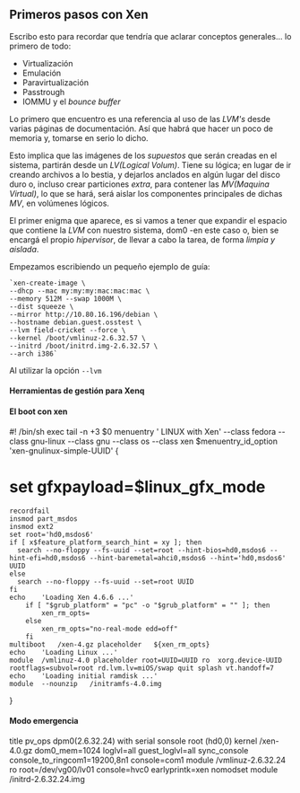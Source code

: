 ## Primeros pasos con Xen

Escribo esto para recordar que tendría que aclarar conceptos generales...
lo primero de todo:

 - Virtualización
 - Emulación
 - Paravirtualización
 - Passtrough
 - IOMMU y el _bounce buffer_
 
 
Lo primero que encuentro es una referencia al uso de las _LVM's_ desde varias
páginas de documentación. Así que habrá  que hacer un poco de memoria y, 
tomarse en serio lo dicho.

Esto implica que las imágenes de los _supuestos_ que serán creadas en el
sistema, partirán desde un _LV(Logical Volum)_.
Tiene su lógica; en lugar de ir creando archivos a lo bestia, y dejarlos
anclados en algún lugar del disco duro o, incluso crear particiones _extra_,
para contener las _MV(Maquina Virtual)_, lo que se hará, será aislar los 
componentes principales de dichas _MV_, en volúmenes lógicos.

El primer enigma que aparece, es si vamos a tener que expandir el espacio
que contiene la _LVM_ con nuestro sistema, dom0 -en este caso o, bien se 
encargá el propio _hipervisor_, de llevar a cabo la tarea, de forma _limpia y
aislada_.



Empezamos escribiendo un pequeño ejemplo de guía:

	`xen-create-image \
	--dhcp --mac my:my:my:mac:mac:mac \
	--memory 512M --swap 1000M \
	--dist squeeze \
	--mirror http://10.80.16.196/debian \
	--hostname debian.guest.osstest \
	--lvm field-cricket --force \
	--kernel /boot/vmlinuz-2.6.32.57 \
	--initrd /boot/initrd.img-2.6.32.57 \
	--arch i386`

Al utilizar la opción `--lvm` 

 
#### Herramientas de gestión para Xenq

#### El boot con xen


#! /bin/sh
exec tail -n +3 $0
menuentry ' LINUX with Xen' --class fedora --class gnu-linux --class gnu --class os --class xen $menuentry_id_option 'xen-gnulinux-simple-UUID' {
#	set gfxpayload=$linux_gfx_mode
	recordfail
	insmod part_msdos
	insmod ext2
	set root='hd0,msdos6'
	if [ x$feature_platform_search_hint = xy ]; then
	  search --no-floppy --fs-uuid --set=root --hint-bios=hd0,msdos6 --hint-efi=hd0,msdos6 --hint-baremetal=ahci0,msdos6 --hint='hd0,msdos6'  UUID
	else
	  search --no-floppy --fs-uuid --set=root UUID
	fi
	echo	'Loading Xen 4.6.6 ...'
        if [ "$grub_platform" = "pc" -o "$grub_platform" = "" ]; then
            xen_rm_opts=
        else
            xen_rm_opts="no-real-mode edd=off"
        fi
	multiboot	/xen-4.gz placeholder   ${xen_rm_opts}
	echo	'Loading Linux ...'
	module	/vmlinuz-4.0 placeholder root=UUID=UUID ro  xorg.device-UUID  rootflags=subvol=root rd.lvm.lv=miOS/swap quit splash vt.handoff=7
	echo	'Loading initial ramdisk ...'
	module	--nounzip   /initramfs-4.0.img
}



#### Modo emergencia

title 						pv_ops dpm0(2.6.32.24) with serial  sonsole
root							(hd0,0)
kernel						/xen-4.0.gz dom0_mem=1024 loglvl=all guest_loglvl=all
sync_console			console_to_ringcom1=19200,8n1 console=com1
module						/vmlinuz-2.6.32.24 ro root=/dev/vg00/lv01  console=hvc0
earlyprintk=xen nomodset
module						/initrd-2.6.32.24.img

























